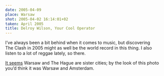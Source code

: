 ```yaml
---
date: 2005-04-09
place: Warsaw
shot: 2005-04-02 16:14:01+02
taken: April 2005
title: Delroy Wilson, Your Cool Operator
---
```


I’ve always been a bit behind when it comes to music, but discovering The Clash in 2005 might as well be the world record in this thing. I also listen to a lot of reggae lately, so there.

[It seems](http://en.wikipedia.org/wiki/List_of_twin_towns_and_sister_cities_in_Poland#Warszawa) Warsaw and The Hague are sister cities; by the look of this photo you’d think it was Warsaw and Amsterdam.
